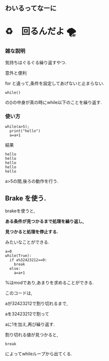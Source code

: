 ## わいるってなーに

# ♻︎　回るんだよ 🌪

### 雑な説明
気持ちはぐるぐる繰り返すやつ.

意外と便利

for と違って,条件を設定してあげないと止まらない.
```
while()
```
の()の中身が真の時にwhile以下のことを繰り返す.

### 使い方
```
while(a>5);
  print("hello")
  a=a+1
```
結果
```
hello
hello
hello
hello
hello
```

a>5の間,後ろの動作を行う.

## Brake を使う.
brakeを使うと,

__ある条件が見つかるまで処理を繰り返し,__

__見つかると処理を停止する.__

みたいなことができる.
```
a=0
while(True):
  if a%32423212==0:
    break
  else:
    a=a+1
```
%はmodであり,あまりを求めることができる.

このコードは,

aが32423212で割り切れるまで,

aを32423212で割って

aに1を加え,再び繰り返す.

割り切れる値が見つかると,
```
break
```
によってwhileループから出てくる.
